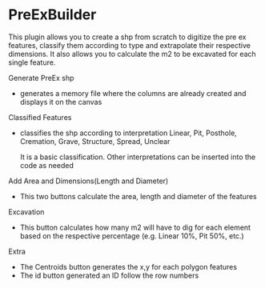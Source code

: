 # PreExBuilder
This plugin allows you to create a shp from scratch to digitize the pre ex features, classify them according to type and extrapolate their respective dimensions. It also allows you to calculate the m2 to be excavated for each single feature.

Generate PreEx shp

- generates a memory file where the columns are already created and displays it on the canvas

Classified Features

- classifies the shp according to interpretation
	Linear, Pit, Posthole, Cremation, Grave, Structure, Spread, Unclear

	It is a basic classification. Other interpretations can be inserted into the code as 		needed

Add Area and Dimensions(Length and Diameter)

- This two buttons calculate the area, length and diameter of the features


Excavation

- This button calculates how many m2 will have to dig for each element based on the respective percentage (e.g. Linear 10%, Pit 50%, etc.)

Extra

- The Centroids button generates the x,y for each polygon features
- The id button generated an ID follow the row numbers
